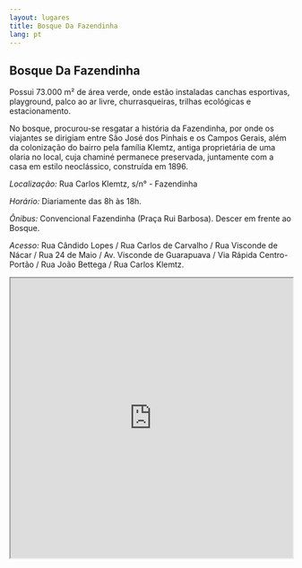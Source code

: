 ```yaml
---
layout: lugares
title: Bosque Da Fazendinha
lang: pt
---
```


## Bosque Da Fazendinha

Possui 73.000 m² de área verde, onde estão instaladas canchas esportivas, playground, palco ao ar livre, churrasqueiras, trilhas ecológicas e estacionamento.

No bosque, procurou-se resgatar a história da Fazendinha, por onde os viajantes se dirigiam entre São José dos Pinhais e os Campos Gerais, além da colonização do bairro pela família Klemtz, antiga proprietária de uma olaria no local, cuja chaminé permanece preservada, juntamente com a casa em estilo neoclássico, construída em 1896.

*Localização:*
Rua Carlos Klemtz, s/n° - Fazendinha

*Horário:*
Diariamente das 8h às 18h.

*Ônibus:*
Convencional Fazendinha (Praça Rui Barbosa). Descer em frente ao Bosque.

*Acesso:*
Rua Cândido Lopes / Rua Carlos de Carvalho / Rua Visconde de Nácar / Rua 24 de Maio / Av. Visconde de Guarapuava / Via Rápida Centro-Portão / Rua João Bettega / Rua Carlos Klemtz.

<iframe style="width:100%; height:500px;" src="https://a.tiles.mapbox.com/v3/nolram.ii45kf97/attribution,zoompan,zoomwheel,geocoder,share.html"></iframe>
